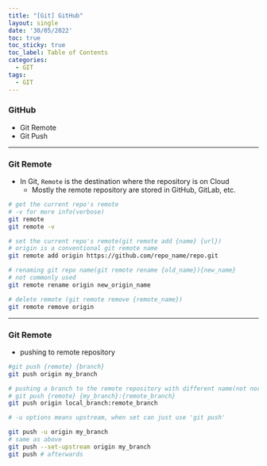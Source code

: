 ```yaml
---
title: "[Git] GitHub"
layout: single
date: '30/05/2022'
toc: true
toc_sticky: true
toc_label: Table of Contents
categories:
  - GIT
tags:
  - GIT
---
```


### GitHub
* Git Remote
* Git Push

---

### Git Remote
* In Git, `Remote` is the destination where the repository is on Cloud
  * Mostly the remote repository are stored in GitHub, GitLab, etc.

```bash
# get the current repo's remote
# -v for more info(verbose)
git remote
git remote -v

# set the current repo's remote(git remote add {name} {url})
# origin is a conventional git remote name
git remote add origin https://github.com/repo_name/repo.git

# renaming git repo name(git remote rename {old_name}){new_name}
# not commonly used
git remote rename origin new_origin_name

# delete remote (git remote remove {remote_name})
git remote remove origin
```

---

### Git Remote
* pushing to remote repository

```bash
#git push {remote} {branch}
git push origin my_branch

# pushing a branch to the remote repository with different name(not normal)
# git push {remote} {my_branch}:{remote_branch}
git push origin local_branch:remote_branch

# -u options means upstream, when set can just use 'git push'

git push -u origin my_branch
# same as above
git push --set-upstream origin my_branch
git push # afterwards
```